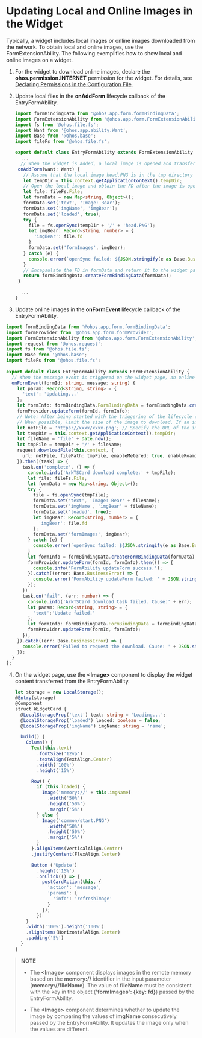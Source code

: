 # Updating Local and Online Images in the Widget


Typically, a widget includes local images or online images downloaded from the network. To obtain local and online images, use the FormExtensionAbility. The following exemplifies how to show local and online images on a widget.


1. For the widget to download online images, declare the **ohos.permission.INTERNET** permission for the widget. For details, see [Declaring Permissions in the Configuration File](../security/accesstoken-guidelines.md).

2. Update local files in the **onAddForm** lifecycle callback of the EntryFormAbility.
   
   ```ts
   import formBindingData from '@ohos.app.form.formBindingData';
   import FormExtensionAbility from '@ohos.app.form.FormExtensionAbility';
   import fs from '@ohos.file.fs';
   import Want from '@ohos.app.ability.Want';
   import Base from '@ohos.base';
   import fileFs from '@ohos.file.fs';
   
   export default class EntryFormAbility extends FormExtensionAbility {
     ...
     // When the widget is added, a local image is opened and transferred to the widget page for display.
    onAddForm(want: Want) {
      // Assume that the local image head.PNG is in the tmp directory of the current widget.
      let tempDir = this.context.getApplicationContext().tempDir;
      // Open the local image and obtain the FD after the image is opened.
      let file: fileFs.File;
      let formData = new Map<string, Object>();
      formData.set('text', 'Image: Bear');
      formData.set('imgName', 'imgBear');
      formData.set('loaded', true);
      try {
        file = fs.openSync(tempDir + '/' + 'head.PNG');
        let imgBear: Record<string, number> = {
          'imgBear': file.fd
        }
        formData.set('formImages', imgBear);
      } catch (e) {
        console.error(`openSync failed: ${JSON.stringify(e as Base.BusinessError)}`);
      }
      // Encapsulate the FD in formData and return it to the widget page.
      return formBindingData.createFormBindingData(formData);
    }
   
     ...
   }
   ```

3. Update online images in the **onFormEvent** lifecycle callback of the EntryFormAbility.
   
  ```ts
  import formBindingData from '@ohos.app.form.formBindingData';
  import formProvider from '@ohos.app.form.formProvider';
  import FormExtensionAbility from '@ohos.app.form.FormExtensionAbility';
  import request from '@ohos.request';
  import fs from '@ohos.file.fs';
  import Base from '@ohos.base';
  import fileFs from '@ohos.file.fs';
   
  export default class EntryFormAbility extends FormExtensionAbility {
    // When the message event is triggered on the widget page, an online image is downloaded and transferred to the widget page for display.
    onFormEvent(formId: string, message: string) {
      let param: Record<string, string> = {
        'text': 'Updating...'
      };
      let formInfo: formBindingData.FormBindingData = formBindingData.createFormBindingData(param);
      formProvider.updateForm(formId, formInfo);
      // Note: After being started with the triggering of the lifecycle callback, the FormExtensionAbility can run in the background for only 5 seconds.
      // When possible, limit the size of the image to download. If an image cannot be downloaded within 5 seconds, it will not be updated to the widget page.
      let netFile = 'https://xxxx/xxxx.png'; // Specify the URL of the image to download.
      let tempDir = this.context.getApplicationContext().tempDir;
      let fileName = 'file' + Date.now();
      let tmpFile = tempDir + '/' + fileName;
      request.downloadFile(this.context, {
        url: netFile, filePath: tmpFile, enableMetered: true, enableRoaming: true
      }).then((task) => {
        task.on('complete', () => {
          console.info('ArkTSCard download complete:' + tmpFile);
          let file: fileFs.File;
          let formData = new Map<string, Object>();
          try {
            file = fs.openSync(tmpFile);
            formData.set('text', 'Image: Bear' + fileName);
            formData.set('imgName', 'imgBear' + fileName);
            formData.set('loaded', true);
            let imgBear: Record<string, number> = {
              'imgBear': file.fd
            };
            formData.set('formImages', imgBear);
          } catch (e) {
            console.error(`openSync failed: ${JSON.stringify(e as Base.BusinessError)}`);
          }
          let formInfo = formBindingData.createFormBindingData(formData);
          formProvider.updateForm(formId, formInfo).then(() => {
            console.info('FormAbility updateForm success.');
          }).catch((error: Base.BusinessError) => {
            console.error('FormAbility updateForm failed: ' + JSON.stringify(error));
          });
        })
        task.on('fail', (err: number) => {
          console.info('ArkTSCard download task failed. Cause:' + err);
          let param: Record<string, string> = {
            'text':'Update failed.'
          };
          let formInfo: formBindingData.FormBindingData = formBindingData.createFormBindingData(param);
          formProvider.updateForm(formId, formInfo);
        });
      }).catch((err: Base.BusinessError) => {
        console.error('Failed to request the download. Cause: ' + JSON.stringify(err));
      });
    }
  };
  ```

4. On the widget page, use the **\<Image>** component to display the widget content transferred from the EntryFormAbility.

   ```ts
   let storage = new LocalStorage();
   @Entry(storage)
   @Component
   struct WidgetCard {
     @LocalStorageProp('text') text: string = 'Loading...';
     @LocalStorageProp('loaded') loaded: boolean = false;
     @LocalStorageProp('imgName') imgName: string = 'name';
   
     build() {
       Column() {
         Text(this.text)
           .fontSize('12vp')
           .textAlign(TextAlign.Center)
           .width('100%')
           .height('15%')
   
         Row() {
           if (this.loaded) {
             Image('memory://' + this.imgName)
               .width('50%')
               .height('50%')
               .margin('5%')
           } else {
             Image('common/start.PNG')
               .width('50%')
               .height('50%')
               .margin('5%')
           }
         }.alignItems(VerticalAlign.Center)
         .justifyContent(FlexAlign.Center)
   
         Button ('Update')
           .height('15%')
           .onClick(() => {
             postCardAction(this, {
               'action': 'message',
               'params': {
                 'info': 'refreshImage'
               }
             });
           })
       }
       .width('100%').height('100%')
       .alignItems(HorizontalAlign.Center)
       .padding('5%')
     }
   }
   ```

> **NOTE**
> - The **\<Image>** component displays images in the remote memory based on the **memory://** identifier in the input parameter (**memory://fileName**). The value of **fileName** must be consistent with the key in the object (**'formImages': {key: fd}**) passed by the EntryFormAbility.
> 
> - The **\<Image>** component determines whether to update the image by comparing the values of **imgName** consecutively passed by the EntryFormAbility. It updates the image only when the values are different.
